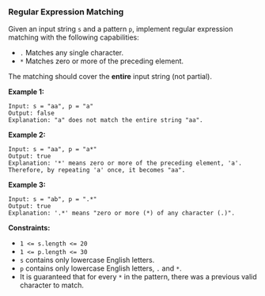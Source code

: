 ### Regular Expression Matching

Given an input string `s` and a pattern `p`, implement regular expression matching with the following capabilities:

*   `.` Matches any single character.
*   `*` Matches zero or more of the preceding element.

The matching should cover the **entire** input string (not partial).

**Example 1:**

```
Input: s = "aa", p = "a"
Output: false
Explanation: "a" does not match the entire string "aa".
```

**Example 2:**

```
Input: s = "aa", p = "a*"
Output: true
Explanation: '*' means zero or more of the preceding element, 'a'. Therefore, by repeating 'a' once, it becomes "aa".
```

**Example 3:**

```
Input: s = "ab", p = ".*"
Output: true
Explanation: '.*' means "zero or more (*) of any character (.)".
```

**Constraints:**

*   `1 <= s.length <= 20`
*   `1 <= p.length <= 30`
*   `s` contains only lowercase English letters.
*   `p` contains only lowercase English letters, `.` and `*`.
*   It is guaranteed that for every `*` in the pattern, there was a previous valid character to match.
